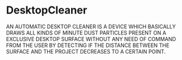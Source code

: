 # DesktopCleaner
AN AUTOMATIC DESKTOP CLEANER IS A DEVICE WHICH BASICALLY DRAWS ALL KINDS OF MINUTE DUST PARTICLES PRESENT ON A EXCLUSIVE DESKTOP SURFACE WITHOUT ANY NEED OF COMMAND FROM THE USER BY DETECTING IF THE DISTANCE BETWEEN THE SURFACE AND THE PROJECT DECREASES TO A CERTAIN POINT.
